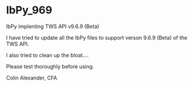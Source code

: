 IbPy_969
========

IbPy implenting TWS API v9.6.9 (Beta)

I have tried to update all the IbPy files to support verson 9.6.9 (Beta) of the TWS API.

I also tried to clean up the bloat....

Please test thoroughly before using.

Colin Alexander, CFA
